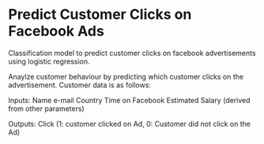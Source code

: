 # Predict Customer Clicks on Facebook Ads

Classification model to predict customer clicks on facebook advertisements using logistic regression.

Anaylze customer behaviour by predicting which customer clicks on the advertisement. Customer data is as follows:

Inputs:
  Name
  e-mail
  Country
  Time on Facebook
  Estimated Salary (derived from other parameters)

Outputs:
Click (1: customer clicked on Ad, 0: Customer did not click on the Ad)
